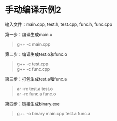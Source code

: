# 手动编译示例2

输入文件：main.cpp, test.h, test.cpp, func.h, func.cpp  

第一步：编译生成main.o  
> g++ -c main.cpp  


第二步：编译生成test.o和func.o  
> g++ -c test.cpp  
> g++ -c func.cpp  


第三步：打包生成test.a和func.a  
> ar -rc test.a test.o   
> ar -rc func.a func.o  


第四步：链接生成binary.exe  
> g++ -o binary main.cpp test.a func.a  


